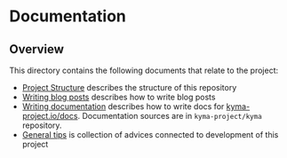 # Documentation

## Overview

This directory contains the following documents that relate to the project:

- [Project Structure](./project-structure.md) describes the structure of this repository
- [Writing blog posts](./writing-blog-posts.md) describes how to write blog posts
- [Writing documentation](https://github.com/kyma-project/kyma/blob/master/docs/writing-documentation.md) describes how to write docs for [kyma-project.io/docs](https://kyma-project.io/docs#). Documentation sources are in `kyma-project/kyma` repository.
- [General tips](./general-tips.md) is collection of advices connected to development of this project
